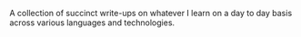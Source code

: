 A collection of succinct write-ups on whatever I learn on a day to day basis across various languages and technologies.
